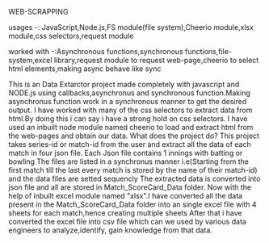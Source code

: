 WEB-SCRAPPING

usages -: JavaScript,Node.js,FS module(file system),Cheerio module,xlsx module,css selectors,request module

worked with -:Asynchronous functions,synchronous functions,file-system,excel library,request module to request web-page,cheerio to select html elements,making async behave like sync

This is an Data Extarctor project made completely with javascript and NODE.js using callbacks,asynchronus and synchronous function.Making asynchronus function work in a synchronous manner to get the desired output.
I have worked with many of the css selectors to extract data from html.By doing this i can say i have a strong hold on css selectors.
I have used an inbuilt node module named cheerio to load and extract html from the web-pages and obtain our data.
What does the project do?
This project takes series-id or match-id from the user and extract all the data of each match in four json file. 
Each Json file contains 1 innings with batting or bowling
The files are listed in a synchronus manner i.e(Starting from the first match till the last every match is stored by the name of their match-id) and the data files are setted sequencly
The extracted data is converted into json file and all are stored in Match_ScoreCard_Data folder.
Now with the help of inbuilt excel module named "xlsx".I have converted all the data present in the Match_ScoreCard_Data folder into an single excel file with 4 sheets for each match,hence creating multiple sheets
After that i have converted the excel file into csv file which can we used by various data engineers to analyze,identify, gain knowledge from that data.
